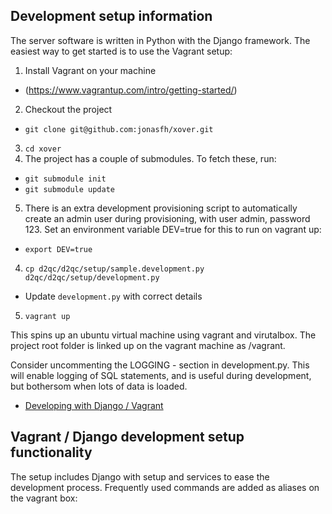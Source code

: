 
Development setup information
-----------------------------

The server software is written in Python with the Django framework. The easiest
way to get started is to use the Vagrant setup:

1. Install Vagrant on your machine
  * (https://www.vagrantup.com/intro/getting-started/)
2. Checkout the project
  * `git clone git@github.com:jonasfh/xover.git`
3. `cd xover`
4. The project has a couple of submodules. To fetch these, run:
  * `git submodule init`
  * `git submodule update`
5. There is an extra development provisioning script to automatically create an
   admin user during provisioning, with user admin, password 123. Set an
   environment variable DEV=true for this to run on vagrant up:
  * `export DEV=true`
4. `cp d2qc/d2qc/setup/sample.development.py d2qc/d2qc/setup/development.py`
  * Update `development.py` with correct details
 5. `vagrant up`

This spins up an ubuntu virtual machine using vagrant and virutalbox. The
project root folder is linked up on the vagrant machine as /vagrant.

Consider uncommenting the LOGGING - section in development.py. This will enable
logging of SQL statements, and is useful during development, but bothersom when
lots of data is loaded.

* [Developing with Django / Vagrant](DJANGO.md)

Vagrant / Django development setup functionality
----------------------------------------------

The setup includes Django with setup and services to ease the development
process. Frequently used commands are added as aliases on the vagrant box:
